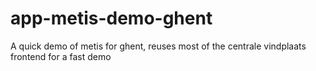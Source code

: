 # app-metis-demo-ghent

A quick demo of metis for ghent, reuses most of the centrale vindplaats frontend for a fast demo
